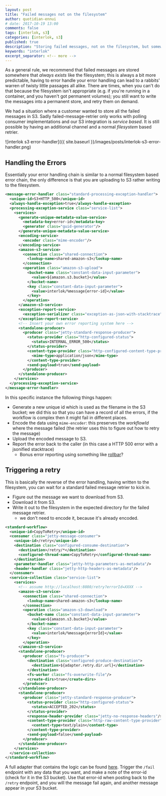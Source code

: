 ```yaml
---
layout: post
title: "Failed messages not on the filesystem"
author: quotidian-ennui
# date: 2017-10-19 13:00
comments: false
tags: [interlok, s3]
categories: [interlok, s3]
published: true
description: "Storing failed messages, not on the filesystem, but somewhere else entirely"
keywords: "interlok"
excerpt_separator: <!-- more -->
---
```


As a general rule, we recommend that failed messages are stored somewhere that _always exists_ like the filesystem; this is always a bit more predictable, having to error handle your error handling can lead to a rabbits' warren of twisty little passages all alike. There are times, when you can't do that because the filesystem isn't appropriate (e.g. if you're running in a container, and you haven't got permanent volumes); you still want to write the messages into a permanent store, and retry them on demand.

<!-- more -->

We had a situation where a customer wanted to store all the failed messages in S3. Sadly failed-message-retrier only works with polling consumer implementations and our S3 integration is _service based_. It is still possible by having an additional channel and a normal _filesystem_ based retrier.

![interlok s3 error-handler]({{ site.baseurl }}/images/posts/interlok-s3-error-handler.png)

## Handling the Errors

Essentially your error handling chain is similar to a normal filesystem based error chain, the only difference is that you are uploading to S3 rather writing to the filesystem.

```xml
<message-error-handler class="standard-processing-exception-handler">
  <unique-id>S3+HTTP_500</unique-id>
  <always-handle-exception>true</always-handle-exception>
  <processing-exception-service class="service-list">
    <services>
      <generate-unique-metadata-value-service>
        <metadata-key>error-id</metadata-key>
        <generator class="guid-generator"/>
      </generate-unique-metadata-value-service>
      <encoding-service>
        <encoder class="mime-encoder"/>
      </encoding-service>
      <amazon-s3-service>
        <connection class="shared-connection">
          <lookup-name>shared-amazon-s3</lookup-name>
        </connection>
        <operation class="amazon-s3-upload">
          <bucket-name class="constant-data-input-parameter">
            <value>${amazon.s3.bucket}</value>
          </bucket-name>
          <key class="constant-data-input-parameter">
            <value>interlok/%message{error-id}</value>
          </key>
        </operation>
      </amazon-s3-service>
      <exception-report-service>
        <exception-serializer class="exception-as-json-with-stacktrace"/>
      </exception-report-service>
      <!-- Insert your own error reporting system here -->
      <standalone-producer>
        <producer class="jetty-standard-response-producer">
          <status-provider class="http-configured-status">
            <status>INTERNAL_ERROR_500</status>
          </status-provider>
          <content-type-provider class="http-configured-content-type-provider">
            <mime-type>application/json</mime-type>
          </content-type-provider>
          <send-payload>true</send-payload>
        </producer>
      </standalone-producer>
    </services>
  </processing-exception-service>
</message-error-handler>
```

In this specific instance the following things happen:

* Generate a new unique id which is used as the filename in the S3 bucket; we did this so that you can have a record of all the errors, if the workflow is complex then it might fail in different places.
* Encode the data using `mime-encoder`: this preserves the _workflowId_ where the message failed (the retrier uses this to figure out how to retry the message)
* Upload the encoded message to S3.
* Report the error back to the caller (in this case a HTTP 500 error with a jsonified stacktrace)
    * Bonus error reporting using something like [rollbar][]?

## Triggering a retry

This is basically the reverse of the error handling, having written to the filesystem, you can wait for a standard failed message retrier to kick in.

* Figure out the message we want to download from S3.
* Download it from S3.
* Write it out to the filesystem in the expected directory for the failed message retrier.
    * we don't need to encode it, because it's already encoded.

```xml
<standard-workflow>
  <unique-id>CopyToRetry</unique-id>
  <consumer class="jetty-message-consumer">
    <unique-id>/retry</unique-id>
    <destination class="configured-consume-destination">
      <destination>/retry/*</destination>
      <configured-thread-name>CopyToRetry</configured-thread-name>
    </destination>
    <parameter-handler class="jetty-http-parameters-as-metadata"/>
    <header-handler class="jetty-http-headers-as-metadata"/>
  </consumer>
  <service-collection class="service-list">
    <services>
      <!-- assume http://localhost:8080/retry?errorId=XXXX -->
      <amazon-s3-service>
        <connection class="shared-connection">
          <lookup-name>shared-amazon-s3</lookup-name>
        </connection>
        <operation class="amazon-s3-download">
          <bucket-name class="constant-data-input-parameter">
            <value>${amazon.s3.bucket}</value>
          </bucket-name>
          <key class="constant-data-input-parameter">
            <value>interlok/%message{errorId}</value>
          </key>
        </operation>
      </amazon-s3-service>
      <standalone-producer>
        <producer class="fs-producer">
          <destination class="configured-produce-destination">
            <destination>${adapter.retry.dir.url}</destination>
          </destination>
          <fs-worker class="fs-overwrite-file"/>
          <create-dirs>true</create-dirs>
        </producer>
      </standalone-producer>
      <standalone-producer>
        <producer class="jetty-standard-response-producer">
          <status-provider class="http-configured-status">
            <status>ACCEPTED_202</status>
          </status-provider>
          <response-header-provider class="jetty-no-response-headers"/>
          <content-type-provider class="http-raw-content-type-provider">
            <content-type>text/plain</content-type>
          </content-type-provider>
          <send-payload>false</send-payload>
        </producer>
      </standalone-producer>
    </services>
  </service-collection>
</standard-workflow>

```


A full adapter that contains the logic can be found [here](https://gist.github.com/quotidian-ennui/17c265b6c71e0d4fdb0009af54c35df0). Trigger the `/fail` endpoint with any data that you want, and make a note of the error-id (check for it in the S3 bucket). Use that error-id when posting back to the `/retry` endpoint, and you will the message fail again, and another message appear in your S3 bucket.

[rollbar]: https://rollbar.com/